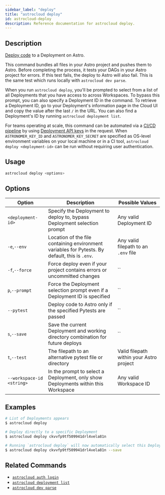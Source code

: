 ```yaml
---
sidebar_label: "deploy"
title: "astrocloud deploy"
id: astrocloud-deploy
description: Reference documentation for astrocloud deploy.
---
```


## Description

[Deploy code](deploy-code.md) to a Deployment on Astro.

This command bundles all files in your Astro project and pushes them to Astro. Before completing the process, it tests your DAGs in your Astro project for errors. If this test fails, the deploy to Astro will also fail. This is the same test which runs locally with `astrocloud dev parse`.

When you run `astrocloud deploy`, you'll be prompted to select from a list of all Deployments that you have access to across Workspaces. To bypass this prompt, you can also specify a Deployment ID in the command. To retrieve a Deployment ID, go to your Deployment's information page in the Cloud UI and copy the value after the last `/` in the URL. You can also find a Deployment's ID by running `astrocloud deployment list`.

For teams operating at scale, this command can be automated via a [CI/CD pipeline](ci-cd.md) by using [Deployment API keys](api-keys.md) in the request. When `ASTRONOMER_KEY_ID` and `ASTRONOMER_KEY_SECRET` are specified as OS-level environment variables on your local machine or in a CI tool, `astrocloud deploy <deployment-id>` can be run without requiring user authentication.

## Usage

```sh
astrocloud deploy <options>
```

## Options

| Option                    | Description                                                                                                       | Possible Values                          |
| ------------------------- | ----------------------------------------------------------------------------------------------------------------- | ---------------------------------------- |
| `<deployment-id>`         | Specify the Deployment to deploy to, bypass Deployment selection prompt                                                                             | Any valid Deployment ID           |
| `-e`,`--env`              | Location of the file containing environment variables for Pytests. By default, this is `.env`.                                 | Any valid filepath to an `.env` file     |
| `-f`,`--force`            | Force deploy even if your project contains errors or uncommitted changes                                                               | ``                                       |
| `p`,`--prompt`            | Force the Deployment selection prompt even if a Deployment ID is specified                           | ``                                       |
| `--pytest`                | Deploy code to Astro only if the specified Pytests are passed                                                     | ``                                       |
| `s`,`--save`              | Save the current Deployment and working directory combination for future deploys                                              | ``                                       |
| `t`,`--test`              | The filepath to an alternative pytest file or directory | Valid filepath within your Astro project |
| `--workspace-id <string>` | In the prompt to select a Deployment, only show Deployments within this Workspace                                                                             | Any valid Workspace ID                                |

## Examples

```sh
# List of Deployments appears
$ astrocloud deploy

# Deploy directly to a specific Deployment
$ astrocloud deploy ckvvfp9tf509941drl4vela81n

# Running `astrocloud deploy` will now automatically select this Deployment for your Astro project
$ astrocloud deploy ckvvfp9tf509941drl4vela81n --save
```

## Related Commands

- [`astrocloud auth login`](cli-reference/astrocloud-auth-login.md)
- [`astrocloud deployment list`](cli-reference/astrocloud-deployment-list.md)
- [`astrocloud dev parse`](cli-reference/astrocloud-dev-parse.md)
